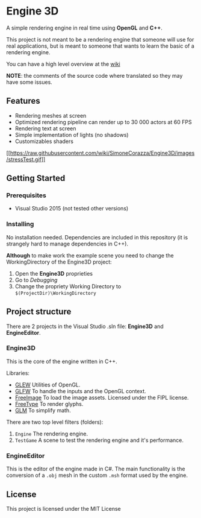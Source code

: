 # Engine 3D

A simple rendering engine in real time using **OpenGL** and **C++**.

This project is not meant to be a rendering engine that someone will use for real applications, but is meant to someone that wants to learn the basic of a rendering engine.

You can have a high level overview at the [wiki](https://github.com/SimoneCorazza/Engine3D/wiki)

**NOTE**: the comments of the source code where translated so they may have some issues.

## Features

* Rendering meshes at screen
* Optimized rendering pipeline can render up to 30 000 actors at 60 FPS
* Rendering text at screen
* Simple implementation of lights (no shadows)
* Customizables shaders

[[https://raw.githubusercontent.com/wiki/SimoneCorazza/Engine3D/images/stressTest.gif]]

## Getting Started

### Prerequisites

* Visual Studio 2015 (not tested other versions)

### Installing

No installation needed. Dependencies are included in this repository (it is strangely hard to manage dependencies in C++).

**Although** to make work the example scene you need to change the WorkingDirectory of the Engine3D project:

1. Open the **Engine3D** proprieties
2. Go to *Debugging*
3. Change the propriety Working Directory to `$(ProjectDir)\WorkingDirectory`

## Project structure

There are 2 projects in the Visual Studio .sln file: **Engine3D** and **EngineEditor**.

### Engine3D

This is the core of the engine written in C++.

Libraries:
* [GLEW](http://glew.sourceforge.net/) Utilities of OpenGL.
* [GLFW](http://www.glfw.org/) To handle the inputs and the OpenGL context.
* [FreeImage](http://freeimage.sourceforge.net) To load the image assets. Licensed under the FIPL license.
* [FreeType](https://www.freetype.org/) To render glyphs.
* [GLM](https://glm.g-truc.net) To simplify math.

There are two top level filters (folders):
1. `Engine` The rendering engine.
2. `TestGame` A scene to test the rendering engine and it's performance.

### EngineEditor

This is the editor of the engine made in C#. The main functionality is the conversion of a  `.obj` mesh in the custom `.msh` format used by the engine.


## License

This project is licensed under the MIT License
